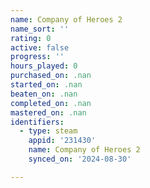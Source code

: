 ```yaml
---
name: Company of Heroes 2
name_sort: ''
rating: 0
active: false
progress: ''
hours_played: 0
purchased_on: .nan
started_on: .nan
beaten_on: .nan
completed_on: .nan
mastered_on: .nan
identifiers:
  - type: steam
    appid: '231430'
    name: Company of Heroes 2
    synced_on: '2024-08-30'

---
```

